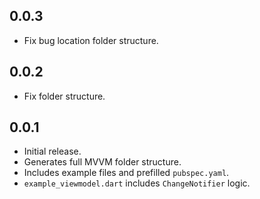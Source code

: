 ## 0.0.3

- Fix bug location folder structure.

## 0.0.2

- Fix folder structure.

## 0.0.1

- Initial release.
- Generates full MVVM folder structure.
- Includes example files and prefilled `pubspec.yaml`.
- `example_viewmodel.dart` includes `ChangeNotifier` logic.
